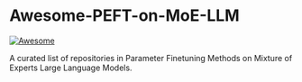 # Awesome-PEFT-on-MoE-LLM

[![Awesome](https://awesome.re/badge.svg)](https://awesome.re)

A curated list of repositories in Parameter Finetuning Methods on Mixture of Experts Large Language Models.
